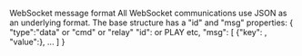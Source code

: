 WebSocket message format
All WebSocket communications use JSON as an underlying format.  The base structure has a "id" and "msg" properties:
 {
    "type":"data" or "cmd" or "relay"
    "id": <random UUID as string> or PLAY etc,
    "msg": [
        {"key": <String>, "value":<Value Object>},
        ...
    ]
 }

